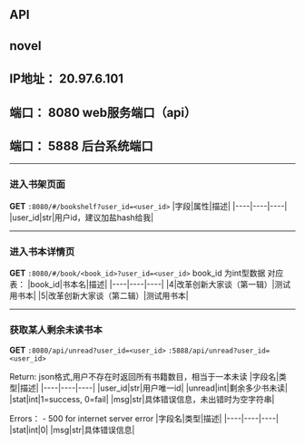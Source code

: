 ## API

## novel
## IP地址： 20.97.6.101
## 端口： 8080 web服务端口（api）
## 端口： 5888 后台系统端口

----
### 进入书架页面
**GET**
`:8080/#/bookshelf?user_id=<user_id>`
|字段|属性|描述|
|----|----|----|
|user_id|str|用户id，建议加盐hash给我|


----
### 进入书本详情页
**GET**
`:8080/#/book/<book_id>?user_id=<user_id>`
book_id 为int型数据
对应表：
|book_id|书本名|描述|
|----|----|----|
|4|改革创新大家谈（第一辑）|测试用书本|
|5|改革创新大家谈（第二辑）|测试用书本|


----

### 获取某人剩余未读书本
**GET**
`:8080/api/unread?user_id=<user_id>`
`:5888/api/unread?user_id=<user_id>`

Return: json格式,用户不存在时返回所有书籍数目，相当于一本未读
|字段名|类型|描述|
|----|----|----|
|user_id|str|用户唯一id|
|unread|int|剩余多少书未读|
|stat|int|1=success, 0=fail|
|msg|str|具体错误信息，未出错时为空字符串|

Errors：
	- 500 for internet server error
|字段名|类型|描述|
|----|----|----|
|stat|int|0|
|msg|str|具体错误信息|
